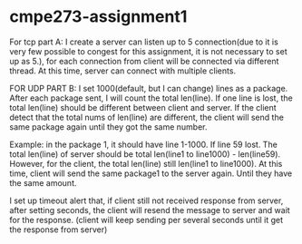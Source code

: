 # cmpe273-assignment1
For tcp part A:
  I create a server can listen up to 5 connection(due to it is very few possible to congest for this assignment, it is not necessary to set up as 5.), for each connection from client will be connected via different thread. 
  At this time, server can connect with multiple clients. 



FOR UDP PART B:
  I set 1000(default, but I can change) lines as a package. After each package sent, I will count the total len(line). If one line is lost, the total len(line) should be different between client and server. If the client detect that the total nums of len(line) are different, the client will send the same package again until they got the same number.  

  Example: in the package 1, it should have line 1-1000. If line 59 lost. The total len(line) of server should be total len(line1 to line1000) - len(line59). However, for the client, the total len(line) still len(line1 to line1000). At this time, client will send the same package1 to the server again. Until they have the same amount. 

  I set up timeout alert that, if client still not received response from server, after setting seconds, the client will resend the message to server and wait for the response. (client will keep sending per several seconds until it get the response from server)
  
